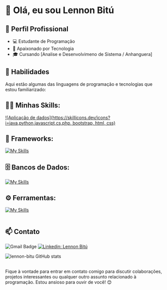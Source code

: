 # 👋 Olá, eu sou Lennon Bitú

## 💼 Perfil Profissional

- 💻 Estudante de Programação
- 🌱 Apaixonado por Tecnologia
- 🎓 Cursando [Analise e Desenvolvimeno de Sistema / Anhanguera]

## 🚀 Habilidades

Aqui estão algumas das linguagens de programação e tecnologias que estou familiarizado:

## 👨‍💻 Minhas Skills: 
[![Aplicação de dados](https://skillicons.dev/icons?i=java,python,javascript,cs,php, bootstrap, html, css)]()

## 🧰 Frameworks: 
[![My Skills](https://skillicons.dev/icons?i=django)]()

## 🗄️ Bancos de Dados: 
[![My Skills](https://skillicons.dev/icons?i=mysql,postgres)]()
## ⚙️ Ferramentas:
[![My Skills](https://skillicons.dev/icons?i=github,visualstudio,eclipse)]()<br><br>

## 📫 Contato

![Gmail Badge](https://img.shields.io/badge/-lennon.bitu@gmail.com-006bed?style=flat-square&logo=Gmail&logoColor=white&link=mailto:lennon.bitu@gmail.com)
[![Linkedin: Lennon Bitú](https://img.shields.io/badge/-lennonbitu-blue?style=flat-square&logo=Linkedin&logoColor=white&link=https://www.linkedin.com/in/lennonbitu/)](https://www.linkedin.com/in/lennonbitu/)

![lennon-bitu GitHub stats](https://github-readme-stats.vercel.app/api?username=lennon-bitu&show_icons=true&theme=dark) <br><br>

Fique à vontade para entrar em contato comigo para discutir colaborações, projetos interessantes ou qualquer outro assunto relacionado à programação. Estou ansioso para ouvir de você! 😊
